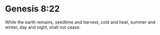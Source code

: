 # Genesis 8:22

While the earth remains, seedtime and harvest, cold and heat, summer and winter, day and night, shall not cease.
